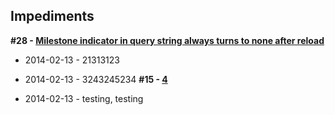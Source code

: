 ## Impediments

__#28 - [Milestone indicator in query string always turns to none after reload](https://github.com/ciuliot/github-tracker/issues/28)__

* 2014-02-13 - 21313123
* 2014-02-13 - 3243245234
__#15 - [4](https://github.com/ciuliot/github-tracker/issues/15)__

* 2014-02-13 - testing, testing
